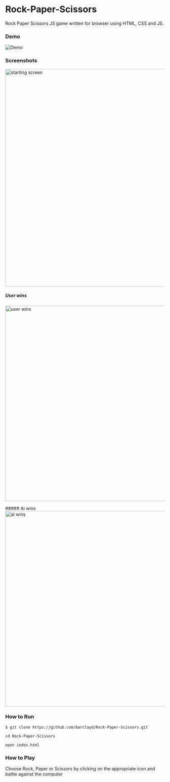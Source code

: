 # Rock-Paper-Scissors
Rock Paper Scissors JS game written for browser using HTML, CSS and JS.

### Demo

![Demo](https://user-images.githubusercontent.com/39765499/51086016-0c648600-1739-11e9-8fac-413548db329e.gif)
### Screenshots

<img width="688" alt="starting screen" src="https://user-images.githubusercontent.com/39765499/51086014-0a022c00-1739-11e9-9b06-c5123bd53a20.png">

##### User wins
<img width="618" alt="user wins" src="https://user-images.githubusercontent.com/39765499/51086064-b17f5e80-1739-11e9-8944-8f3162051565.png">

##### Ai wins
<img width="618" alt="ai wins" src="https://user-images.githubusercontent.com/39765499/51086065-b217f500-1739-11e9-8615-3d6b48129f08.png">


### How to Run

```
$ git clone https://github.com/barclayd/Rock-Paper-Scissors.git

cd Rock-Paper-Scissors

open index.html
```

### How to Play

Choose Rock, Paper or Scissors by clicking on the appropriate icon and battle against the computer
